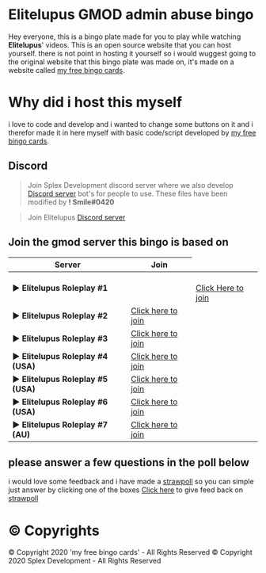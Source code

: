 # Elitelupus GMOD admin abuse bingo

Hey everyone, this is a bingo plate made for you to play while watching **Elitelupus**' videos. This is an open source website that you can host yourself. there is not point in hosting it yourself so i would wuggest going to the original website that this bingo plate was made on, it's made on a website called [my free bingo cards](https://myfreebingocards.com/).


# Why did i host this myself

i love to code and develop and i wanted to change some buttons on it and i therefor made it in here myself with basic code/script developed by [my free bingo cards](https://myfreebingocards.com/).

## Discord

>Join Splex Development discord server where we also develop [Discord server](https://discord.gg/FT4DpEG) bot's for people to use.
These files have been modified by **! Smile#0420**

>Join Elitelupus [Discord server](https://discord.gg/elitelupus)

## Join the gmod server this bingo is based on
|     Server           |Join                          |
|----------------|-------------------------------|
|**► Elitelupus Roleplay #1**| <td><a href='steam://connect/54.37.246.36:27015'> <br>Click Here to join</a></td> |
|**► Elitelupus Roleplay #2**|[Click here to join](steam://connect/54.37.246.36:27016)|
|**► Elitelupus Roleplay #3**|[Click here to join](steam://connect/54.37.246.36:27017)|
|**► Elitelupus Roleplay #4 (USA)**|[Click here to join](steam://connect/gmod-drp1-usa.elitelupus.com:27015)|
|**► Elitelupus Roleplay #5 (USA)**|[Click here to join](steam://connect/gmod-drp2-usa.elitelupus.com:27015)|
|**► Elitelupus Roleplay #6 (USA)**|[Click here to join](steam://connect/gmod-drp3-usa.elitelupus.com:27015)|
|**► Elitelupus Roleplay #7 (AU)**|[Click here to join](team://connect/139.99.233.75:27015)|

## please answer a few questions in the poll below
i would love some feedback and i have made a [strawpoll](https://strawpoll.com/xe42yb9s) so you can simple just answer by clicking one of the boxes
[Click here](https://strawpoll.com/xe42yb9s) to give feed back on [strawpoll](https://strawpoll.com/xe42yb9s)

# **© Copyrights**

© Copyright 2020 'my free bingo cards' - All Rights Reserved
© Copyright 2020 Splex Development - All Rights Reserved
